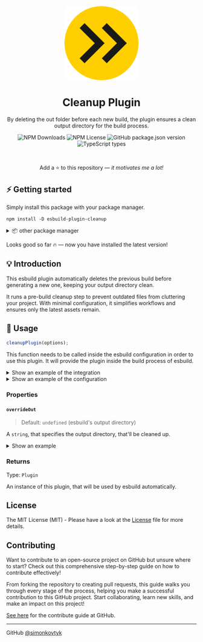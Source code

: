 <div align="center">

<img width="196" src="https://raw.githubusercontent.com/simonkovtyk/esbuild-plugin-cleanup/dc83c066041721f2e0b6a41c1b02d1aa2c6cd3c1/docs/esbuild-favicon.svg" />

<h1>Cleanup Plugin</h1>

<p>By deleting the out folder before each new build, the plugin ensures a clean output directory for the build process.</p>

![NPM Downloads](https://img.shields.io/npm/dw/esbuild-plugin-cleanup)
![NPM License](https://img.shields.io/npm/l/esbuild-plugin-package-json)
![GitHub package.json version](https://img.shields.io/npm/v/esbuild-plugin-cleanup)
![TypeScript types](https://img.shields.io/badge/TypeScript_types-included-blue)

<br />

Add a ⭐ to this repository — *it motivates me a lot!*

</div>

## ⚡️ Getting started

Simply install this package with your package manager.

````shell
npm install -D esbuild-plugin-cleanup
````

<details>
<summary>📦 other package manager</summary>

Here are examples for installing the package with other package manager.

> 💾 **yarn**
> ````shell
> yarn add -D esbuild-plugin-cleanup
> ````

> 💾 **pnpm**
> ````shell
> pnpm install -D esbuild-plugin-cleanup
> ````

</details>

Looks good so far 🔥 — now you have installed the latest version!

## 💡 Introduction

This esbuild plugin automatically deletes the previous build before generating a new one, keeping your output directory clean.

It runs a pre-build cleanup step to prevent outdated files from cluttering your project. With minimal configuration, it simplifies workflows and ensures only the latest assets remain.

## 🔧 Usage

```typescript
cleanupPlugin(options);
```

This function needs to be called inside the esbuild configuration in order to use this plugin. It will provide the plugin inside the build process of esbuild.

<details>
<summary>Show an example of the integration</summary>

````typescript
esbuild.build({
  // some configuration...
  plugins: [
    cleanupPlugin();
    // more plugins here...
  ]
})
````

</details>

<details>
<summary>Show an example of the configuration</summary>

````typescript
cleanupPlugin({
  // configure here
});
````

</details>

### Properties

#### ``overrideOut``

> Default: ``undefined`` (esbuild's output directory)

A ``string``, that specifies the output directory, that'll be cleaned up.

<details>
<summary>Show an example</summary>

````typescript
cleanupPlugin({
  overrideOut: "dist" // any directory allowed
});
````

</details>

### Returns

Type: ``Plugin``

An instance of this plugin, that will be used by esbuild automatically.

## License

The MIT License (MIT) - Please have a look at the [License](https://github.com/simonkovtyk/esbuild-plugin-cleanup/blob/main/LICENSE) file for more details.

## Contributing

Want to contribute to an open-source project on GitHub but unsure where to start? Check out this comprehensive step-by-step guide on how to contribute effectively!

From forking the repository to creating pull requests, this guide walks you through every stage of the process, helping you make a successful contribution to this GitHub project. Start collaborating,
learn new skills, and make an impact on this project!

[See here](https://github.com/simonkovtyk/esbuild-plugin-cleanup/blob/main/docs/guides/HOW_TO_CONTRIBUTE.md) for the contribute guide at GitHub.

<hr>

GitHub [@simonkovtyk](https://github.com/simonkovtyk)
